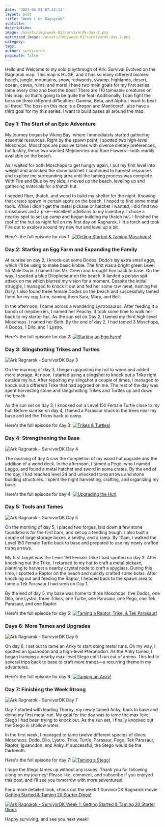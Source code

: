 ```yaml
---
date: '2023-08-04 07:42:13'
layout: post
title: "Week 1 on Ragnarok"
subtitle:
description:
image: /assets/img/week-01/survivordk-day-2.png
optimized_image: /assets/img/week-01/survivordk-day-2.png
category:
tags: 
author: survivordk
paginate: false
---
```


Hello and Welcome to my solo playthrough of Ark: Survival Evolved on the Ragnarok map.  This map is HUGE, and it has so many different biomes: beach, jungle, mountains, snow, redwoods, swamp, highlands, desert, ocean, caves, ruins, and more!  I have two main goals for my first series: tame every dino and beat the boss!  There are 110 tameable creatures on this map, so that's going to be quite the feat!  Additionally, I can fight the boss on three different difficulties: Gamma, Beta, and Alpha.  I want to beat all three! The boss on this map is a Dragon and Manticore!  I also have a third goal for my this series: I want to build bases all around the map.

### Day 1: The Start of an Epic Adventure

My journey began by Viking Bay, where I immediately started gathering essential resources. Right by the spawn point, I spotted two high-level Moschops. Moschops are passive tames with diverse dietary preferences, but luckily, these two wanted Mejoberries and Rare Flowers—both readily available on the beach.

As I waited for both Moschops to get hungry again, I put my first level into weight and unlocked the stone hatchet. I continued to harvest resources and explore the surrounding area until the taming process was complete. With Fire and Blue by my side, I moved up the beach, leveling up and gathering materials for a thatch hut.

I needed fiber, thatch, and wood to build my shelter for the night. Knowing that crates spawn in certain spots on the beach, I hoped to find some metal tools. While I didn't get the metal pickaxe or hatchet I wanted, I did find two crossbows and a pike—excellent additions to my inventory. I chose a nearby spot to set up camp and began building my thatch hut.  I finished the roof of the hut as night fell on my first day on Ragnarok.  I lit a torch and took Fire out to explore around my new hut and level up a bit.

Here's the full episode for day 1: [![Getting Started & Taming Moschops!](/assets/img/week-01/survivordk-day-1-thumb.jpg)](https://youtu.be/BTqesoTGVsU)

### Day 2: Starting an Egg Farm and Expanding the Family

At sunrise on day 2, I knock-out some Dodos.  Dodo’s lay extra small eggs, which I’ll be using to make basic kibble.  The first was a bright green Level 55 Male Dodo.  I named him Mr. Green and brought him back to base.  On the way, I spotted a blue Dilophosaur on the beach.  It landed a poison spit attack on me which blurred my vision for a moment.  Despite the initial struggle, I managed to knock it out and fed her some raw meat, naming her Dary.  I also found three female Dodos on the beach and successfully tamed them for my egg farm, naming them Sara, Mary, and Bell.

In the afternoon, I came across a wandering Lystrosaurus. After feeding it a bunch of mejoberries, I named her Peachy. It took some time to walk her back to my starter hut.  As the sun set on Day 2, I tamed my third high-level Moschops.  I named her Beth.  By the end of day 2, I had tamed 3 Moschops, 4 Dodos, 1 Dilo, and 1 Lystro.

Here's the full episode for day 2: [![Starting an Egg Farm!](/assets/img/week-01/survivordk-day-2-thumb.jpg)](https://youtu.be/_gJL9VN7T9Y)

### Day 3: Slingshotting Trikes and Turtles

![Ark Ragnarok - SurvivorDK Day 3](/assets/img/week-01/survivordk-day-3.png)

On the morning of day 3, I began upgrading my hut to wood and added more storage. At noon, I started using a slingshot to knock out a Trike right outside my hut. After repairing my slingshot a couple of times, I managed to knock out a different Trike that had aggroed on me. The rest of the day was spent harvesting stone and slingshotting Trikes and Turtles up and down the beach.

As the sun set on day 3, I knocked out a Level 150 Female Turtle close to my hut. Before sunrise on day 4, I tamed a Parasaur stuck in the trees near my base and led the Trikes back to camp.

Here's the full episode for day 3: [![Trikes & Turtles!](/assets/img/week-01/survivordk-day-3-thumb.png)](https://youtu.be/745TzpsR580)

### Day 4: Strengthening the Base

![Ark Ragnarok - SurvivorDK Day 4](/assets/img/week-01/survivordk-day-4.png)

The morning of day 4 saw the completion of my wood hut upgrade and the addition of a wood deck. In the afternoon, I tamed a Pego, who I named Leggo, and found a metal hatchet and sword in some crates. By the end of the day, I had reached level 24 and unlocked tranq arrows and stone building structures. I spent the night harvesting, crafting, and organizing my base.

Here's the full episode for day 4: [![Upgrading the Hut!](/assets/img/week-01/survivordk-day-4-thumb.png)](https://youtu.be/PmSMV37bKN8)

### Day 5: Tools and Tames

![Ark Ragnarok - SurvivorDK Day 5](/assets/img/week-01/survivordk-day-5.jpg)

On the morning of day 5, I placed two forges, laid down a few stone foundations for the first barn, and set up a feeding trough. I also built a couple of large storage boxes, a smithy, and a ramp. By 10am, I walked the Level 150 Female Turtle back to base and prepared to use my newly crafted tranq arrows.

My first target was the Level 150 Female Trike I had spotted on day 2. After knocking out the Trike, I returned to my hut to craft a metal pickaxe, planning to harvest a nearby crystal node to craft a spyglass. During this time, I spotted a Raptor on the beach and quickly crafted some bolas. After knocking out and feeding the Raptor, I headed back to the spawn area to tame a Tek Parasaur I had seen on Day 1.

By the end of day 5, my base was home to three Moschops, five Dodos, one Dilo, one Lystro, three Trikes, one Turtle, one Parasaur, one Pego, one Tek Parasaur, and one Raptor.

Here's the full episode for day 5: [![Taming a Raptor, Trike, & Tek Parasaur!](/assets/img/week-01/survivordk-day-5-thumb.png)](https://youtu.be/3W2dtprZxWE)

### Days 6: More Tames and Upgrades

![Ark Ragnarok - SurvivorDK Day 6](/assets/img/week-01/survivordk-day-6.jpg)

On day 6, I set out to tame an Anky to start doing metal runs. On my way, I spotted an Iguanodon and a high-level Pteranodon. As the Anky tamed, I began tranqing a nearby max-level Stego until I ran out of ammo. This led to several trips back to base to craft more tranqs—a recurring theme in my adventures.

Here's the full episode for day 6: [![Taming an Anky!](/assets/img/week-01/survivordk-day-6-thumb.png)](https://youtu.be/sHI02E7L3FI)

### Day 7: Finishing the Week Strong

![Ark Ragnarok - SurvivorDK Day 7](/assets/img/week-01/survivordk-day-7.png)

Day 7 started with leading Thorny, my newly tamed Anky, back to base and doing my first metal run. My goal for the day was to tame the max-level Stego I had been trying to knock out. As the sun set, I finally knocked out the Stego in shallow water.

In the first week, I managed to tame twelve different species of dinos: Moschops, Dodo, Dilo, Lystro, Trike, Turtle, Parasaur, Pego, Tek Parasaur, Raptor, Iguanodon, and Anky. If successful, the Stego would be the thirteenth.

Here's the full episode for day 7: [![Taming a Stego!](/assets/img/week-01/survivordk-day-7-thumb.png)](https://youtu.be/50QbGtOpD9E)

I hope the Stego tames up without any issues. Thank you for following along on my journey! Please like, comment, and subscribe if you enjoyed this post, and I’ll see you tomorrow with more adventures!

For a more detailed look, check out the week 1 SurvivorDK Ragnarok movie: [Getting Started & Taming 20 Starter Dinos!](https://www.youtube.com/watch?v=9fp60l01VP8)

[![Ark Ragnarok - SurvivorDK Week 1: Getting Started & Taming 20 Starter Dinos](/assets/img/week-01/survivordk-week-1-thumbnail.jpg)](https://youtu.be/9fp60l01VP8)

Happy surviving, and see you next week!
